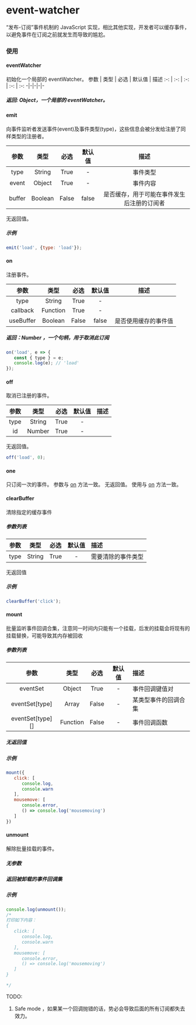 # event-watcher
“发布-订阅”事件机制的 JavaScript 实现，相比其他实现，开发者可以缓存事件，以避免事件在订阅之前就发生而导致的尴尬。

### 使用

#### eventWatcher
初始化一个局部的 eventWatcher。
参数 | 类型 | 必选 | 默认值 | 描述
:-: | :-: | :-: | :-: | :-:
\-|\-|\-|\-|\-

##### 返回: Object，一个局部的 eventWatcher。

#### emit
向事件监听者发送事件(event)及事件类型(type)，这些信息会被分发给注册了同样类型的注册者。

参数 | 类型 | 必选 | 默认值 | 描述
:-: | :-: | :-: | :-: | :-:
type | String | True | \- | 事件类型
event | Object | True | \- | 事件内容
buffer | Boolean | False | false | 是否缓存，用于可能在事件发生后注册的订阅者

无返回值。
##### 示例
```javascript
emit('load', {type: 'load'});
```

#### <span id="on">on</span>
注册事件。

参数 | 类型 | 必选 | 默认值 | 描述
:-: | :-: | :-: | :-: | :-:
type | String | True | \- |
callback | Function | True | \- |
useBuffer | Boolean | False | false | 是否使用缓存的事件值

##### 返回：Number ，一个句柄，用于取消此订阅
```javascript
on('load', e => {
   const { type } = e;
   console.log(e); // 'load'
});
```

#### off
取消已注册的事件。

参数 | 类型 | 必选 | 默认值 | 描述
:-: | :-: | :-: | :-: | :-:
type | String | True | \- |
id | Number | True | \- |

无返回值。
```javascript
off('load', 0);
```

#### one
只订阅一次的事件。
参数与 [on](#on) 方法一致。
无返回值。
使用与 [on](#on) 方法一致。

#### clearBuffer
清除指定的缓存事件

##### 参数列表
参数 | 类型 | 必选 | 默认值 | 描述
:-: | :-: | :-: | :-: | :-
type | String | True | \- | 需要清除的事件类型

无返回值

##### 示例
```javascript
clearBuffer('click');
```

#### mount
批量监听事件回调合集，注意同一时间内只能有一个挂载，后发的挂载会将现有的挂载替换，可能导致其内存被回收

##### 参数列表
参数 | 类型 | 必选 | 默认值 | 描述
:-: | :-: | :-: | :-: | :-
eventSet | Object | True | \- | 事件回调键值对
eventSet[type] | Array | False | \- | 某类型事件的回调合集
eventSet[type][] | Function | False | \- | 事件回调函数

##### 无返回值

##### 示例
```javascript
mount({
   click: [
      console.log,
      console.warn
   ],
   mousemove: [
      console.error,
      () => console.log('mousemoving')
   ]
})
```

#### unmount 
解除批量挂载的事件。

##### 无参数

##### 返回被卸载的事件回调集

##### 示例
```javascript
console.log(unmount());
/*
打印如下内容：
{
   click: [
      console.log,
      console.warn
   ],
   mousemove: [
      console.error,
      () => console.log('mousemoving')
   ]
}

*/
```

TODO: 
1. Safe mode ，如果某一个回调抛错的话，势必会导致后面的所有订阅都失去效力。 


